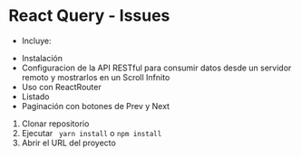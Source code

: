 # React Query - Issues

- Incluye:
* Instalación
* Configuracion de la API RESTful para consumir datos desde un servidor remoto y mostrarlos en un Scroll Infnito
* Uso con ReactRouter
* Listado
* Paginación con botones de Prev y Next

1. Clonar repositorio
2. Ejecutar ``` yarn install``` o ```npm install```
3. Abrir el URL del proyecto
